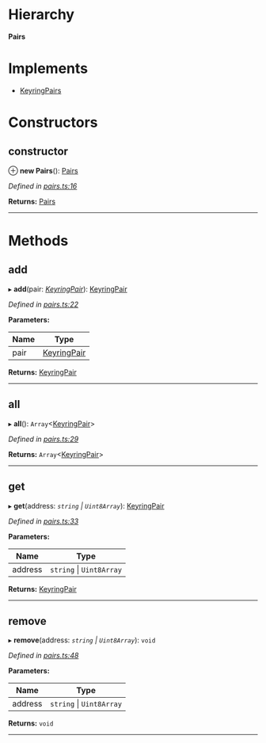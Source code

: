 

# Hierarchy

**Pairs**

# Implements

* [KeyringPairs](../interfaces/_types_.keyringpairs.md)

# Constructors

<a id="constructor"></a>

##  constructor

⊕ **new Pairs**(): [Pairs](_pairs_.pairs.md)

*Defined in [pairs.ts:16](https://github.com/polkadot-js/common/blob/a98151c/packages/keyring/src/pairs.ts#L16)*

**Returns:** [Pairs](_pairs_.pairs.md)

___

# Methods

<a id="add"></a>

##  add

▸ **add**(pair: *[KeyringPair](../interfaces/_types_.keyringpair.md)*): [KeyringPair](../interfaces/_types_.keyringpair.md)

*Defined in [pairs.ts:22](https://github.com/polkadot-js/common/blob/a98151c/packages/keyring/src/pairs.ts#L22)*

**Parameters:**

| Name | Type |
| ------ | ------ |
| pair | [KeyringPair](../interfaces/_types_.keyringpair.md) |

**Returns:** [KeyringPair](../interfaces/_types_.keyringpair.md)

___
<a id="all"></a>

##  all

▸ **all**(): `Array`<[KeyringPair](../interfaces/_types_.keyringpair.md)>

*Defined in [pairs.ts:29](https://github.com/polkadot-js/common/blob/a98151c/packages/keyring/src/pairs.ts#L29)*

**Returns:** `Array`<[KeyringPair](../interfaces/_types_.keyringpair.md)>

___
<a id="get"></a>

##  get

▸ **get**(address: *`string` \| `Uint8Array`*): [KeyringPair](../interfaces/_types_.keyringpair.md)

*Defined in [pairs.ts:33](https://github.com/polkadot-js/common/blob/a98151c/packages/keyring/src/pairs.ts#L33)*

**Parameters:**

| Name | Type |
| ------ | ------ |
| address | `string` \| `Uint8Array` |

**Returns:** [KeyringPair](../interfaces/_types_.keyringpair.md)

___
<a id="remove"></a>

##  remove

▸ **remove**(address: *`string` \| `Uint8Array`*): `void`

*Defined in [pairs.ts:48](https://github.com/polkadot-js/common/blob/a98151c/packages/keyring/src/pairs.ts#L48)*

**Parameters:**

| Name | Type |
| ------ | ------ |
| address | `string` \| `Uint8Array` |

**Returns:** `void`

___

